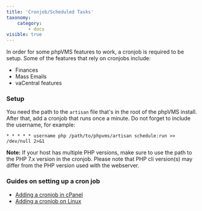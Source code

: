 ```yaml
---
title: 'Cronjob/Scheduled Tasks'
taxonomy:
    category:
        - docs
visible: true
---
```


In order for some phpVMS features to work, a cronjob is required to be setup. Some of the features that rely on cronjobs include:

- Finances
- Mass Emails
- vaCentral features

### Setup

You need the path to the `artisan` file that's in the root of the phpVMS install. After that, add a cronjob that runs once a minute. Do not forget to include the username, for example:

```cron
* * * * * username php /path/to/phpvms/artisan schedule:run >> /dev/null 2>&1
```
**Note:** If your host has multiple PHP versions, make sure to use the path to the PHP 7.x version in the cronjob. Please note that PHP cli version(s) may differ from the PHP version used with the webserver.

### Guides on setting up a cron job

- [Adding a cronjob in cPanel](https://help.fasthosts.co.uk/app/answers/detail/a_id/2198/~/setting-up-cron-jobs-in-cpanel)
- [Adding a cronjob on Linux](https://www.cyberciti.biz/faq/how-do-i-add-jobs-to-cron-under-linux-or-unix-oses/)
